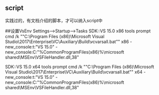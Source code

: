 ## script
实践过的，有文档介绍的脚本，才可以纳入script中

##设置VsEnv
Settings-->Startup-->Tasks
SDK::VS 15.0 x86 tools prompt
cmd /k ""C:\Program Files (x86)\Microsoft Visual Studio\2017\Enterprise\VC\Auxiliary\Build\vcvarsall.bat"" x86 -new_console:t:"VS 15.0" -new_console:C:"%CommonProgramFiles(x86)%\microsoft shared\MSEnv\VSFileHandler.dll,38"

SDK::VS 15.0 x64 tools prompt
cmd /k ""C:\Program Files (x86)\Microsoft Visual Studio\2017\Enterprise\VC\Auxiliary\Build\vcvarsall.bat"" x64 -new_console:t:"VS 15.0" -new_console:C:"%CommonProgramFiles(x86)%\microsoft shared\MSEnv\VSFileHandler.dll,38"
